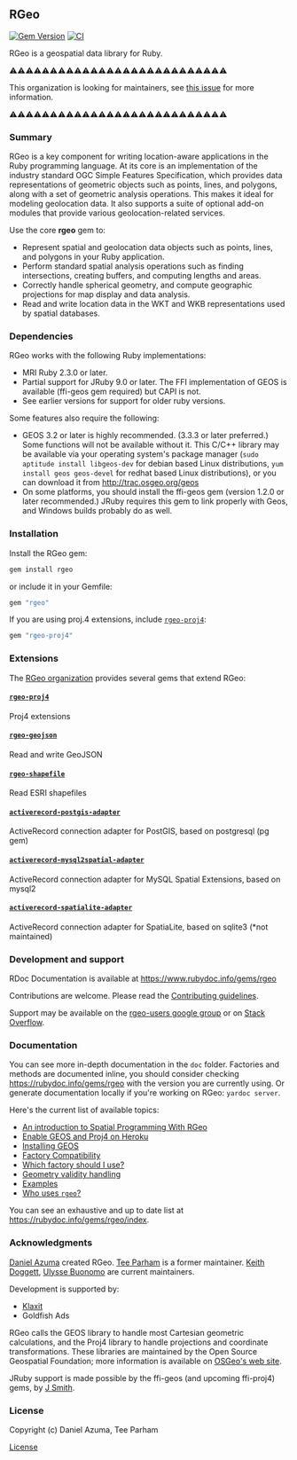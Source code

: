 ## RGeo

[![Gem Version](https://badge.fury.io/rb/rgeo.svg)](http://badge.fury.io/rb/rgeo)
[![CI](https://github.com/rgeo/rgeo/workflows/CI/badge.svg)](https://github.com/rgeo/rgeo/actions?query=workflow%3ACI+branch%3Amaster+event%3Apush)

RGeo is a geospatial data library for Ruby.

:warning::warning::warning::warning::warning::warning::warning::warning::warning::warning::warning::warning::warning::warning::warning::warning::warning::warning::warning::warning::warning::warning::warning::warning::warning::warning::warning:

This organization is looking for maintainers, see [this issue](https://github.com/rgeo/rgeo/issues/216) for more information.

:warning::warning::warning::warning::warning::warning::warning::warning::warning::warning::warning::warning::warning::warning::warning::warning::warning::warning::warning::warning::warning::warning::warning::warning::warning::warning::warning:

### Summary

RGeo is a key component for writing location-aware applications in the Ruby
programming language. At its core is an implementation of the industry
standard OGC Simple Features Specification, which provides data
representations of geometric objects such as points, lines, and polygons,
along with a set of geometric analysis operations. This makes it ideal for
modeling geolocation data. It also supports a suite of optional add-on modules
that provide various geolocation-related services.

Use the core **rgeo** gem to:

*   Represent spatial and geolocation data objects such as points, lines, and
    polygons in your Ruby application.
*   Perform standard spatial analysis operations such as finding
    intersections, creating buffers, and computing lengths and areas.
*   Correctly handle spherical geometry, and compute geographic projections
    for map display and data analysis.
*   Read and write location data in the WKT and WKB representations used by
    spatial databases.


### Dependencies

RGeo works with the following Ruby implementations:

*   MRI Ruby 2.3.0 or later.
*   Partial support for JRuby 9.0 or later. The FFI implementation of GEOS
    is available (ffi-geos gem required) but CAPI is not.
*   See earlier versions for support for older ruby versions.

Some features also require the following:

*   GEOS 3.2 or later is highly recommended. (3.3.3 or later preferred.) Some
    functions will not be available without it. This C/C++ library may be
    available via your operating system's package manager (`sudo aptitude
    install libgeos-dev` for debian based Linux distributions, `yum install geos geos-devel` for redhat based Linux distributions), or you can
    download it from http://trac.osgeo.org/geos
*   On some platforms, you should install the ffi-geos gem (version 1.2.0 or
    later recommended.) JRuby requires this gem to link properly with Geos,
    and Windows builds probably do as well.

### Installation

Install the RGeo gem:

```sh
gem install rgeo
```

or include it in your Gemfile:

```ruby
gem "rgeo"
```

If you are using proj.4 extensions, include
[`rgeo-proj4`](https://github.com/rgeo/rgeo-proj4):

```ruby
gem "rgeo-proj4"
```


### Extensions

The [RGeo organization](https://github.com/rgeo) provides several gems that extend RGeo:

#### [`rgeo-proj4`](https://github.com/rgeo/rgeo-proj4)

Proj4 extensions

#### [`rgeo-geojson`](https://github.com/rgeo/rgeo-geojson)

Read and write GeoJSON

#### [`rgeo-shapefile`](https://github.com/rgeo/rgeo-shapefile)

Read ESRI shapefiles

#### [`activerecord-postgis-adapter`](https://github.com/rgeo/activerecord-postgis-adapter)

ActiveRecord connection adapter for PostGIS, based on postgresql (pg gem)

#### [`activerecord-mysql2spatial-adapter`](https://github.com/rgeo/activerecord-mysql2spatial-adapter)

ActiveRecord connection adapter for MySQL Spatial Extensions, based on mysql2

#### [`activerecord-spatialite-adapter`](https://github.com/rgeo/activerecord-spatialite-adapter)

ActiveRecord connection adapter for SpatiaLite, based on sqlite3 (*not maintained)


### Development and support

RDoc Documentation is available at https://www.rubydoc.info/gems/rgeo

Contributions are welcome. Please read the
[Contributing guidelines](https://github.com/rgeo/rgeo/blob/master/CONTRIBUTING.md).

Support may be available on the
[rgeo-users google group](https://groups.google.com/forum/#!forum/rgeo-users)
or on [Stack Overflow](https://stackoverflow.com/questions/tagged/rgeo).

### Documentation

You can see more in-depth documentation in the `doc` folder. Factories and
methods are documented inline, you should consider checking
https://rubydoc.info/gems/rgeo with the version you are currently using. Or
generate documentation locally if you're working on RGeo: `yardoc server`.

Here's the current list of available topics:

- [An introduction to Spatial Programming With RGeo](https://github.com/rgeo/rgeo/blob/master/doc/An-Introduction-to-Spatial-Programming-With-RGeo.md)
- [Enable GEOS and Proj4 on Heroku](https://github.com/rgeo/rgeo/blob/master/doc/Enable-GEOS-and-Proj4-on-Heroku.md)
- [Installing GEOS](https://github.com/rgeo/rgeo/blob/master/doc/Installing-GEOS.md)
- [Factory Compatibility](https://github.com/rgeo/rgeo/blob/master/doc/Factory-Compatibility.md)
- [Which factory should I use?](https://github.com/rgeo/rgeo/blob/master/doc/Which-factory-should-I-use.md)
- [Geometry validity handling](https://github.com/rgeo/rgeo/blob/master/doc/Geometry-Validity.md)
- [Examples](https://github.com/rgeo/rgeo/blob/master/doc/Examples.md)
- [Who uses `rgeo`?](https://github.com/rgeo/rgeo/blob/master/doc/Gallery.md)

You can see an exhaustive and up to date list at https://rubydoc.info/gems/rgeo/index.
### Acknowledgments

[Daniel Azuma](http://www.daniel-azuma.com) created RGeo.
[Tee Parham](http://twitter.com/teeparham) is a former maintainer.
[Keith Doggett](http://www.github.com/keithdoggett), [Ulysse Buonomo](http://www.github.com/BuonOmo) are current maintainers.

Development is supported by:

- [Klaxit](https://www.github.com/klaxit)
- Goldfish Ads

RGeo calls the GEOS library to handle most Cartesian geometric calculations,
and the Proj4 library to handle projections and coordinate transformations.
These libraries are maintained by the Open Source Geospatial Foundation; more
information is available on [OSGeo's web site](http://www.osgeo.org).

JRuby support is made possible by the ffi-geos (and upcoming ffi-proj4) gems,
by [J Smith](https://github.com/dark-panda).


### License

Copyright (c) Daniel Azuma, Tee Parham

[License](https://github.com/rgeo/rgeo/blob/master/LICENSE.txt)
